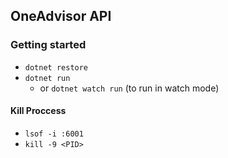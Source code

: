 ## OneAdvisor API

### Getting started

- `dotnet restore`
- `dotnet run`
  - or `dotnet watch run` (to run in watch mode)

#### Kill Proccess

- `lsof -i :6001`
- `kill -9 <PID>`
